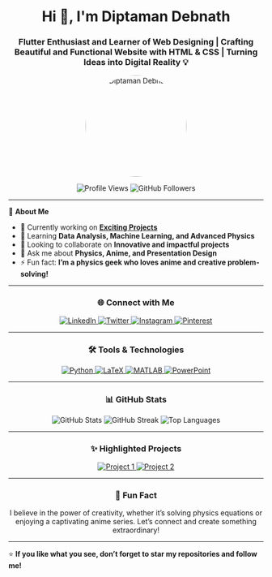 <h1 align="center">Hi 👋, I'm <strong>Diptaman Debnath</strong></h1>
<h3 align="center">Flutter Enthusiast and Learner of Web Designing | Crafting Beautiful and Functional Website with HTML & CSS | Turning Ideas into Digital Reality 💡 </h3>

<p align="center">
  <img src="https://media.licdn.com/dms/image/v2/D5603AQHc9_jbJoHgSA/profile-displayphoto-shrink_800_800/profile-displayphoto-shrink_800_800/0/1731761308888?e=1741824000&v=beta&t=k08qRByeemjkyrqxyjAVkLigIkU9g_g8l3MYIscN7oM" alt="Diptaman Debnath" width="200" style="border-radius: 50%;" />
</p>

<p align="center">
  <img src="https://komarev.com/ghpvc/?username=diptaman9999&label=Profile%20views&color=0e75b6&style=flat" alt="Profile Views" />
  <img src="https://img.shields.io/github/followers/diptaman9999?label=Followers&style=social" alt="GitHub Followers" />
</p>

---

🌟 **About Me**  
- 🔭 Currently working on **[Exciting Projects](https://github.com/diptaman9999)**
- 🌱 Learning **Data Analysis, Machine Learning, and Advanced Physics**
- 👯 Looking to collaborate on **Innovative and impactful projects**
- 💬 Ask me about **Physics, Anime, and Presentation Design**
- ⚡ Fun fact: **I’m a physics geek who loves anime and creative problem-solving!**

---

<h3 align="center">🌐 Connect with Me</h3>
<p align="center">
  <a href="https://linkedin.com/in/diptamandebnath" target="_blank">
    <img src="https://img.shields.io/badge/LinkedIn-0077B5?style=for-the-badge&logo=linkedin&logoColor=white" alt="LinkedIn" />
  </a>
  <a href="https://twitter.com/diptaman9999" target="_blank">
    <img src="https://img.shields.io/badge/Twitter-1DA1F2?style=for-the-badge&logo=twitter&logoColor=white" alt="Twitter" />
  </a>
  <a href="https://instagram.com/_diptaman_dh" target="_blank">
    <img src="https://img.shields.io/badge/Instagram-E4405F?style=for-the-badge&logo=instagram&logoColor=white" alt="Instagram" />
  </a>
  <a href="https://pinterest.com/diptaman54" target="_blank">
    <img src="https://img.shields.io/badge/Pinterest-BD081C?style=for-the-badge&logo=pinterest&logoColor=white" alt="Pinterest" />
  </a>
</p>

---

<h3 align="center">🛠️ Tools & Technologies</h3>
<p align="center">
  <a href="https://www.python.org" target="_blank">
    <img src="https://img.shields.io/badge/Python-3776AB?style=for-the-badge&logo=python&logoColor=white" alt="Python" />
  </a>
  <a href="https://www.latex-project.org/" target="_blank">
    <img src="https://img.shields.io/badge/LaTeX-008080?style=for-the-badge&logo=latex&logoColor=white" alt="LaTeX" />
  </a>
  <a href="https://www.mathworks.com/products/matlab.html" target="_blank">
    <img src="https://img.shields.io/badge/MATLAB-FF6F00?style=for-the-badge&logo=mathworks&logoColor=white" alt="MATLAB" />
  </a>
  <a href="https://www.microsoft.com/en-us/microsoft-365/powerpoint" target="_blank">
    <img src="https://img.shields.io/badge/PowerPoint-B7472A?style=for-the-badge&logo=microsoft-powerpoint&logoColor=white" alt="PowerPoint" />
  </a>
</p>

---

<h3 align="center">📊 GitHub Stats</h3>
<p align="center">
  <img src="https://github-readme-stats.vercel.app/api?username=diptaman9999&show_icons=true&theme=radical" alt="GitHub Stats" />
  <img src="https://github-readme-streak-stats.herokuapp.com/?user=diptaman9999&theme=radical" alt="GitHub Streak" />
  <img src="https://github-readme-stats.vercel.app/api/top-langs/?username=diptaman9999&layout=compact&theme=radical" alt="Top Languages" />
</p>

---

<h3 align="center">✨ Highlighted Projects</h3>
<p align="center">
  <a href="https://github.com/diptaman9999/project1">
    <img src="https://github-readme-stats.vercel.app/api/pin/?username=diptaman9999&repo=project1&theme=radical" alt="Project 1" />
  </a>
  <a href="https://github.com/diptaman9999/project2">
    <img src="https://github-readme-stats.vercel.app/api/pin/?username=diptaman9999&repo=project2&theme=radical" alt="Project 2" />
  </a>
</p>

---

<h3 align="center">🚀 Fun Fact</h3>
<p align="center">I believe in the power of creativity, whether it’s solving physics equations or enjoying a captivating anime series. Let’s connect and create something extraordinary!</p>

---

⭐️ **If you like what you see, don’t forget to star my repositories and follow me!**  
